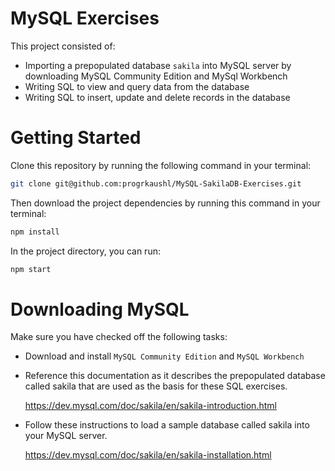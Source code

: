 # MySQL Exercises

This project consisted of:

- Importing a prepopulated database `sakila` into MySQL server by downloading MySQL Community Edition and MySql Workbench
- Writing SQL to view and query data from the database
- Writing SQL to insert, update and delete records in the database

# Getting Started
Clone this repository by running the following command in your terminal:
~~~sh
git clone git@github.com:progrkaushl/MySQL-SakilaDB-Exercises.git
~~~

Then download the project dependencies by running this command in your terminal:
~~~sh
npm install
~~~

In the project directory, you can run:
~~~sh
npm start
~~~

# Downloading MySQL

Make sure you have checked off the following tasks:

- Download and install `MySQL Community Edition` and `MySQL Workbench`

- Reference this documentation as it describes the prepopulated database called sakila that are used as the basis for these SQL exercises.

	https://dev.mysql.com/doc/sakila/en/sakila-introduction.html

- Follow these instructions to load a sample database called sakila into your MySQL server.

	https://dev.mysql.com/doc/sakila/en/sakila-installation.html